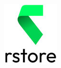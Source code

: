 <p align="center">
  <picture>
    <source media="(prefers-color-scheme: dark)" srcset="./img/LogoTextVerticalWhite.png" width="175px" height="200px">
    <source media="(prefers-color-scheme: light)" srcset="./img/LogoTextVerticalBlack.png" width="175px" height="200px">
    <img alt="rstore logo" src="./img/LogoTextVerticalBlack.png" width="175px" height="200px">
  </picture>
</p>
